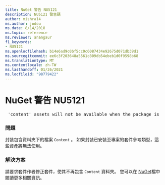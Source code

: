 ```yaml
---
title: NuGet 警告 NU5121
description: NU5121 警告碼
author: mishra14
ms.author: jodou
ms.date: 8/14/2018
ms.topic: reference
ms.reviewer: anangaur
f1_keywords:
- NU5121
ms.openlocfilehash: b14e6ad9c0bf5cc0c6087434e92675d071db39d1
ms.sourcegitcommit: ee6c3f203648a5561c809db54ebeb1d0f0598b68
ms.translationtype: MT
ms.contentlocale: zh-TW
ms.lasthandoff: 01/26/2021
ms.locfileid: "98779422"
---
```

# <a name="nuget-warning-nu5121"></a>NuGet 警告 NU5121
<pre> 'content' assets will not be available when the package is installed after the migration.</pre>

### <a name="issue"></a>問題

封裝包含資料夾下的檔案 `Content` 。 如果封裝已安裝至專案的套件參考類型，這些資產將無法使用。


### <a name="solution"></a>解決方案

請要求套件作者修正套件，使其不再包含 `Content` 資料夾。 您可以在 [NuGet](../../consume-packages/migrate-packages-config-to-package-reference.md)檔中閱讀更多相關資訊。
